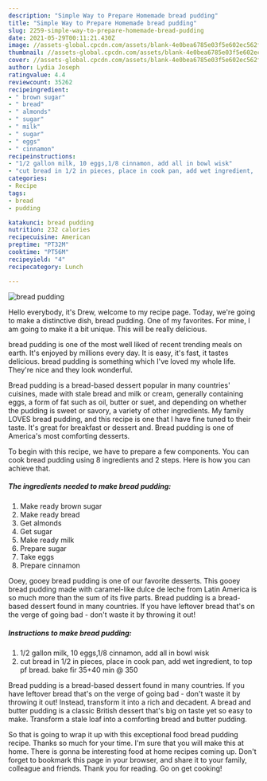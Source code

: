 ```yaml
---
description: "Simple Way to Prepare Homemade bread pudding"
title: "Simple Way to Prepare Homemade bread pudding"
slug: 2259-simple-way-to-prepare-homemade-bread-pudding
date: 2021-05-29T00:11:21.430Z
image: //assets-global.cpcdn.com/assets/blank-4e0bea6785e03f5e602ec562f230caae08da540cada707380b4fe1bbebba43da.png
thumbnail: //assets-global.cpcdn.com/assets/blank-4e0bea6785e03f5e602ec562f230caae08da540cada707380b4fe1bbebba43da.png
cover: //assets-global.cpcdn.com/assets/blank-4e0bea6785e03f5e602ec562f230caae08da540cada707380b4fe1bbebba43da.png
author: Lydia Joseph
ratingvalue: 4.4
reviewcount: 35262
recipeingredient:
- " brown sugar"
- " bread"
- " almonds"
- " sugar"
- " milk"
- " sugar"
- " eggs"
- " cinnamon"
recipeinstructions:
- "1/2 gallon milk, 10 eggs,1/8 cinnamon, add all in bowl wisk"
- "cut bread in 1/2 in pieces, place in cook pan, add wet ingredient,  to top pf bread. bake fir 35+40 min @ 350"
categories:
- Recipe
tags:
- bread
- pudding

katakunci: bread pudding 
nutrition: 232 calories
recipecuisine: American
preptime: "PT32M"
cooktime: "PT56M"
recipeyield: "4"
recipecategory: Lunch

---
```



![bread pudding](//assets-global.cpcdn.com/assets/blank-4e0bea6785e03f5e602ec562f230caae08da540cada707380b4fe1bbebba43da.png)

Hello everybody, it's Drew, welcome to my recipe page. Today, we're going to make a distinctive dish, bread pudding. One of my favorites. For mine, I am going to make it a bit unique. This will be really delicious.

bread pudding is one of the most well liked of recent trending meals on earth. It's enjoyed by millions every day. It is easy, it's fast, it tastes delicious. bread pudding is something which I've loved my whole life. They're nice and they look wonderful.

Bread pudding is a bread-based dessert popular in many countries&#39; cuisines, made with stale bread and milk or cream, generally containing eggs, a form of fat such as oil, butter or suet, and depending on whether the pudding is sweet or savory, a variety of other ingredients. My family LOVES bread pudding, and this recipe is one that I have fine tuned to their taste. It&#39;s great for breakfast or dessert and. Bread pudding is one of America&#39;s most comforting desserts.


To begin with this recipe, we have to prepare a few components. You can cook bread pudding using 8 ingredients and 2 steps. Here is how you can achieve that.

<!--inarticleads1-->

##### The ingredients needed to make bread pudding:

1. Make ready  brown sugar
1. Make ready  bread
1. Get  almonds
1. Get  sugar
1. Make ready  milk
1. Prepare  sugar
1. Take  eggs
1. Prepare  cinnamon


Ooey, gooey bread pudding is one of our favorite desserts. This gooey bread pudding made with caramel-like dulce de leche from Latin America is so much more than the sum of its five parts. Bread pudding is a bread-based dessert found in many countries. If you have leftover bread that&#39;s on the verge of going bad - don&#39;t waste it by throwing it out! 

<!--inarticleads2-->

##### Instructions to make bread pudding:

1. 1/2 gallon milk, 10 eggs,1/8 cinnamon, add all in bowl wisk
1. cut bread in 1/2 in pieces, place in cook pan, add wet ingredient,  to top pf bread. bake fir 35+40 min @ 350


Bread pudding is a bread-based dessert found in many countries. If you have leftover bread that&#39;s on the verge of going bad - don&#39;t waste it by throwing it out! Instead, transform it into a rich and decadent. A bread and butter pudding is a classic British dessert that&#39;s big on taste yet so easy to make. Transform a stale loaf into a comforting bread and butter pudding. 

So that is going to wrap it up with this exceptional food bread pudding recipe. Thanks so much for your time. I'm sure that you will make this at home. There is gonna be interesting food at home recipes coming up. Don't forget to bookmark this page in your browser, and share it to your family, colleague and friends. Thank you for reading. Go on get cooking!
